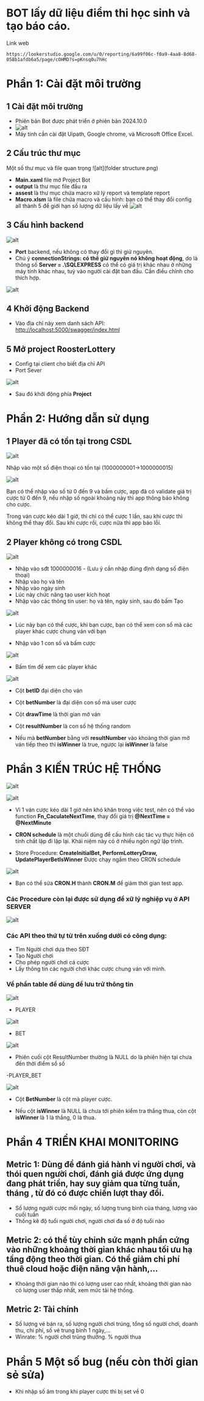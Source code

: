 ﻿# BOT lấy dữ liệu điểm thi học sinh và tạo báo cáo.

Link web
```
https://lookerstudio.google.com/u/0/reporting/6a99f06c-f0a9-4aa8-8d68-058b1afdb6a5/page/cOHMD?s=pKnsq0u7hHc
```

# Phần 1: Cài đặt môi trường

## 1 Cài đặt môi trường

- Phiên bản Bot được phát triển ở phiên bản 2024.10.0
- ![alt](uipath.png)
- Máy tính cần cài đặt Uipath, Google chrome, và Microsoft Office Excel.

## 2 Cấu trúc thư mục

Một số thư mục và file quan trọng
![alt](folder structure.png)

- **Main.xaml** file mở Project Bot
- **output** là thư mục file đầu ra
- **assest** là thư mục chứa macro xữ lý report và template report
- **Macro.xlsm** là file chứa macro và cấu hình:
  bạn có thể thay đổi config all thành 5 để giới hạn số lượng dữ liệu lấy về
  ![alt](config.png)

## 3 Cấu hình backend

![alt](Aspose.Words.76af8797-d44a-41eb-b6e8-2c545a2c5a82.002.png)

- **Port** backend, nếu không có thay đổi gì thì giử nguyên.
- Chú ý **connectionStrings: có thể giử nguyên nó không hoạt động**, do là thông số **Server = .\\SQLEXPRESS** có thể có giá trị khác nhau ở những máy tính khác nhau, tuỳ vào người cài đặt ban đầu. Cần điều chỉnh cho thích hợp.

![alt](Aspose.Words.76af8797-d44a-41eb-b6e8-2c545a2c5a82.003.png)

## 4 Khởi động Backend

- Vào địa chỉ này xem danh sách API: <http://localhost:5000/swagger/index.html>

## 5 Mở project RoosterLottery

- Config tại client cho biết địa chỉ API
- Port Sever

![alt](Aspose.Words.76af8797-d44a-41eb-b6e8-2c545a2c5a82.005.png)

- Sau đó khởi động phía **Project**

# Phần 2: Hướng dẫn sử dụng

## 1 Player đã có tồn tại trong CSDL

![alt](Aspose.Words.76af8797-d44a-41eb-b6e8-2c545a2c5a82.006.png)

Nhập vào một số điện thoại có tồn tại (1000000001->1000000015)

![alt](player.png)

Bạn có thể nhập vào số từ 0 đến 9 và bấm cược, app đã có validate giá trị cược từ 0 đến 9, nếu nhập số ngoài khoảng này thì app thông báo không cho cược.

Trong ván cược kéo dài 1 giờ, thì chỉ có thể cược 1 lần, sau khi cược thì không thể thay đổi. Sau khi cược rồi, cược nữa thì app báo lỗi.

## 2 Player không có trong CSDL

![alt](create-player.png)

- Nhập vào sđt 1000000016 - (Lưu ý cần nhập đúng định dạng số điện thoại)
- Nhập vào họ và tên
- Nhập vào ngày sinh
- Lúc này chức năng tạo user kích hoạt
- Nhập vào các thông tin user: họ và tên, ngày sinh, sau đó bấm Tạo

![alt](create-player1.png)

- Lúc này bạn có thể cược, khi bạn cược, bạn có thể xem con số mà các player khác cược chung ván với bạn

- Nhập vào 1 con số và bấm cược

![alt](cuoc-thanhcong.png)

- Bấm tìm để xem các player khác

![alt](tim-player.png)

- Cột **betID** đại diện cho ván

- Cột **betNumber** là đại diện con số mà user cược

- Cột **drawTime** là thời gian mở ván

- Cột **resultNumber** là con số hệ thống random

- Nếu mà **betNumber** bằng với **resultNumber** vào khoảng thời gian mở ván tiếp theo thì **isWinner** là true, ngược lại **isWinner** là false

# Phần 3 KIẾN TRÚC HỆ THỐNG

![alt](Aspose.Words.76af8797-d44a-41eb-b6e8-2c545a2c5a82.013.png)

![alt](Aspose.Words.76af8797-d44a-41eb-b6e8-2c545a2c5a82.014.png)

- Vì 1 ván cược kéo dài 1 giờ nên khó khăn trong việc test, nên có thể vào function **Fn_CaculateNextTime**, thay đổi giá trị **@NextTime = @NextMinute**

- **CRON schedule** là một chuổi dùng để cấu hình các tác vụ thực hiện có tính chất lặp đi lặp lại. Khái niệm này có ở nhiều ngôn ngữ lập trình.

- Store Procedure: **CreateInitialBet, PerformLotteryDraw, UpdatePlayerBetIsWinner** Được chạy ngầm theo CRON schedule

![alt](Aspose.Words.76af8797-d44a-41eb-b6e8-2c545a2c5a82.015.png)

- Bạn có thể sửa **CRON.H** thành **CRON.M** để giảm thời gian test app.

### Các Procedure còn lại được sử dụng để xữ lý nghiệp vụ ở API SERVER

![alt](api.png)

### Các API theo thứ tự từ trên xuống dưới có công dụng:

- Tìm Người chơi dựa theo SĐT
- Tạo Người chơi
- Cho phép người chơi cá cược
- Lấy thông tin các người chơi khác cược chung ván với mình.

### Về phần table để dùng để lưu trử thông tin

![alt](Aspose.Words.76af8797-d44a-41eb-b6e8-2c545a2c5a82.017.png)

- PLAYER

![alt](player1.png)

- BET

![alt](Aspose.Words.76af8797-d44a-41eb-b6e8-2c545a2c5a82.019.png)

- Phiên cuối cột ResultNumber thường là NULL do là phiên hiện tại chưa đến thời điểm sổ số

-PLAYER_BET

![alt](Aspose.Words.76af8797-d44a-41eb-b6e8-2c545a2c5a82.020.png)

- Cột **BetNumber** là cột mà player cược.

- Nếu cột **isWinner** là NULL là chưa tới phiên kiểm tra thắng thua, còn cột **isWinner** là 1 là thắng, 0 là thua.

# Phần 4 TRIỂN KHAI MONITORING

## **Metric 1**: Dùng để đánh giá hành vi người chơi, và thói quen người chơi, đánh giá được ứng dụng đang phát triển, hay suy giảm qua từng tuần, tháng , từ đó có được chiến lượt thay đổi.

- Số lượng người cược mổi ngày, số lượng trung bình của tháng, lượng vào cuối tuần
- Thống kê độ tuổi người chơi, người chơi đa số ở độ tuổi nào

## **Metric 2**: có thể tùy chỉnh sức mạnh phần cứng vào những khoảng thời gian khác nhau tối ưu hạ tầng động theo thời gian. Có thể giảm chi phí thuê cloud hoặc điện năng vận hành,…

- Khoảng thời gian nào thì có lượng user cao nhất, khoảng thời gian nào có lượng user thấp nhất, xem mức tải hệ thống.

## **Metric 2**: Tài chính

- Số lượng vé bán ra, số lượng người chơi trúng, tổng số người chơi, doanh thu, chi phí, số vé trung bình 1 ngày,…
- Winrate: % người chơi trúng thưởng. % người thua

# Phần 5 Một số bug (nếu còn thời gian sẻ sửa)

- Khi nhập số âm trong khi player cược thì bị set về 0
